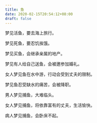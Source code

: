 ```yaml
---
title: 鱼
date: 2020-02-15T20:54:12+08:00
draft: false
---
```


梦见活鱼，要去海上旅行。


梦见死鱼，要忍饥挨饿。


梦见买鱼，会继承亲属的地产。


梦见有人给自己送鱼，会被邀参加婚礼。


女人梦见鱼在水中游，行动会受到丈夫的限制。


梦见鱼忍受缺水的痛苦，会被降职。


男人梦见捕鱼，大难临头。


女人梦见捕鱼，将依靠富有的丈夫，生活愉快。


病人梦见捕鱼，会卧床不起。
